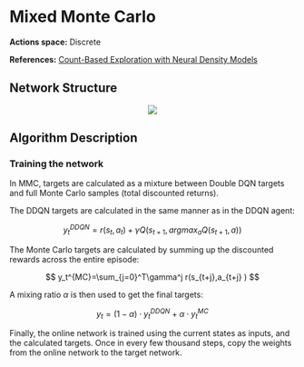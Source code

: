 # Mixed Monte Carlo

**Actions space:** Discrete

**References:** [Count-Based Exploration with Neural Density Models](https://arxiv.org/abs/1703.01310)

## Network Structure

<p style="text-align: center;">

<img src="../../design_imgs/dqn.png">

</p>

## Algorithm Description
### Training the network
In MMC, targets are calculated as a mixture between Double DQN targets and full Monte Carlo samples (total discounted returns).

The DDQN targets are calculated in the same manner as in the DDQN agent:

$$ y_t^{DDQN}=r(s_t,a_t )+\gamma Q(s_{t+1},argmax_a Q(s_{t+1},a)) $$

The Monte Carlo targets are calculated by summing up the discounted rewards across the entire episode:

$$ y_t^{MC}=\sum_{j=0}^T\gamma^j r(s_{t+j},a_{t+j} ) $$

A mixing ratio $\alpha$ is then used to get the final targets:

$$ y_t=(1-\alpha)\cdot y_t^{DDQN}+\alpha \cdot y_t^{MC} $$ 

Finally, the online network is trained using the current states as inputs, and the calculated targets.
Once in every few thousand steps, copy the weights from the online network to the target network.
